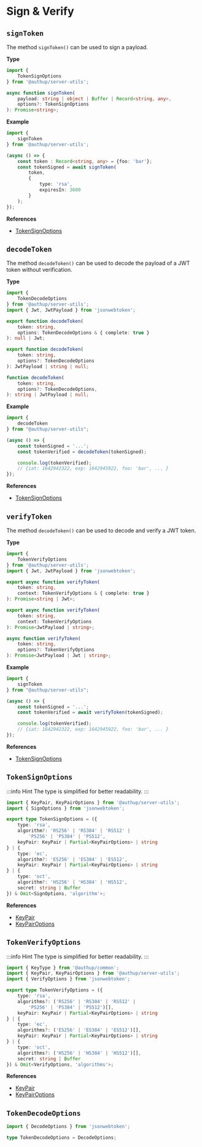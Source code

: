 # Sign & Verify

## `signToken`

The method `signToken()` can be used to sign a payload.

**Type**
```ts
import {
    TokenSignOptions
} from '@authup/server-utils';

async function signToken(
    payload: string | object | Buffer | Record<string, any>,
    options?: TokenSignOptions
): Promise<string>;
```

**Example**
```typescript
import {
    signToken
} from '@authup/server-utils';

(async () => {
    const token : Record<string, any> = {foo: 'bar'};
    const tokenSigned = await signToken(
        token, 
        {
            type: 'rsa',
            expiresIn: 3600
        }
    );
});
```
**References**
- [TokenSignOptions](#tokensignoptions)

## `decodeToken`

The method `decodeToken()` can be used to decode the payload of a JWT token without verification.

**Type**
```typescript
import {
    TokenDecodeOptions
} from '@authup/server-utils';
import { Jwt, JwtPayload } from 'jsonwebtoken';

export function decodeToken(
    token: string, 
    options: TokenDecodeOptions & { complete: true }
): null | Jwt;

export function decodeToken(
    token: string, 
    options?: TokenDecodeOptions
): JwtPayload | string | null;

function decodeToken(
    token: string,
    options?: TokenDecodeOptions,
): string | JwtPayload | null;
```

**Example**
```typescript
import {
    decodeToken
} from "@authup/server-utils";

(async () => {
    const tokenSigned = '...';
    const tokenVerified = decodeToken(tokenSigned);

    console.log(tokenVerified);
    // {iat: 1642942322, exp: 1642945922, foo: 'bar', ... }
});
```
**References**
- [TokenSignOptions](#tokensignoptions)

## `verifyToken`

The method `decodeToken()` can be used to decode and verify a JWT token.

**Type**
```ts
import {
    TokenVerifyOptions
} from '@authup/server-utils';
import { Jwt, JwtPayload } from 'jsonwebtoken';

export async function verifyToken(
    token: string, 
    context: TokenVerifyOptions & { complete: true }
): Promise<string | Jwt>;

export async function verifyToken(
    token: string,
    context: TokenVerifyOptions
): Promise<JwtPayload | string>;

async function verifyToken(
    token: string,
    options?: TokenVerifyOptions
): Promise<JwtPayload | Jwt | string>;
```
**Example**
```typescript
import {
    signToken
} from "@authup/server-utils";

(async () => {
    const tokenSigned = '...';
    const tokenVerified = await verifyToken(tokenSigned);

    console.log(tokenVerified);
    // {iat: 1642942322, exp: 1642945922, foo: 'bar', ... }
});
```
**References**
- [TokenSignOptions](#tokensignoptions)

## `TokenSignOptions`

:::info Hint
The type is simplified for better readability.
:::

```typescript
import { KeyPair, KeyPairOptions } from '@authup/server-utils';
import { SignOptions } from 'jsonwebtoken';

export type TokenSignOptions = ({
    type: 'rsa',
    algorithm?: 'RS256' | 'RS384' | 'RS512' |
        'PS256' | 'PS384' | 'PS512',
    keyPair: KeyPair | Partial<KeyPairOptions> | string
} | {
    type: 'ec',
    algorithm?: 'ES256' | 'ES384' | 'ES512',
    keyPair: KeyPair | Partial<KeyPairOptions> | string
} | {
    type: 'oct',
    algorithm?: 'HS256' | 'HS384' | 'HS512',
    secret: string | Buffer
}) & Omit<SignOptions, 'algorithm'>;
```

**References**
- [KeyPair](key-pair.md#keypair)
- [KeyPairOptions](key-pair.md#keypairoptions)

## `TokenVerifyOptions`

:::info Hint
The type is simplified for better readability.
:::

```typescript
import { KeyType } from '@authup/common';
import { KeyPair, KeyPairOptions } from '@authup/server-utils';
import { VerifyOptions } from 'jsonwebtoken';

export type TokenVerifyOptions = ({
    type: 'rsa',
    algorithms?: ('RS256' | 'RS384' | 'RS512' |
        'PS256' | 'PS384' | 'PS512')[],
    keyPair: KeyPair | Partial<KeyPairOptions> | string
} | {
    type: 'ec',
    algorithms?: ('ES256' | 'ES384' | 'ES512')[],
    keyPair: KeyPair | Partial<KeyPairOptions> | string
} | {
    type: 'oct',
    algorithms?: ('HS256' | 'HS384' | 'HS512')[],
    secret: string | Buffer
}) & Omit<VerifyOptions, 'algorithms'>;
```

**References**
- [KeyPair](key-pair.md#keypair)
- [KeyPairOptions](key-pair.md#keypairoptions)

## `TokenDecodeOptions`

```typescript
import { DecodeOptions } from 'jsonwebtoken';

type TokenDecodeOptions = DecodeOptions;
```

